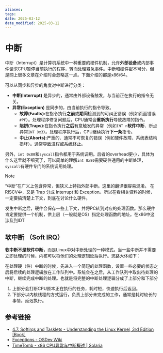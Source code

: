 ```yaml
---
aliases: 
tags: 
date: 2025-03-12
date_modified: 2025-03-12
---
```


# 中断 

中断（Interrupt）是计算机系统中一种重要的硬件机制，允许**外部设备**或内部事件请求CPU暂停当前执行的程序，转而处理紧急事件。中断和硬件密不可分，但是网上很多文章在介绍时会忽略这一点。下面介绍的都是x86/64。

可以从同步和异步的角度对中断进行分类：

- **中断(Interrupt)** 是异步的，通常由外部设备触发，与当前正在执行的指令无关。
- **异常(Exception)** 是同步的，由当前执行的指令导致。
    - **故障(Faults):​**​ 在指令执行​**​之前​**​或​**​期间​**​检测到的可纠正错误（例如页面错误`#PF`）。处理程序修复问题后，CPU通常会​**​重新执行​**​导致故障的指令。
    - ​**​陷阱(Traps):​**​ 在指令执行​**​之后​**​有意触发的异常（例如`INT n`**软件中断**、断点异常`INT 0x3`）。处理程序执行后，CPU继续执行​**​下一条​**​指令。
    - ​**​中止(Aborts):​**​ 严重的、通常不可恢复的错误（例如硬件故障、系统表结构损坏）。通常导致进程或系统终止。

另外，`int 0x80`和`syscall`指令都用于系统调用。后者的overhead更小，具体为什么这里就不细究了，可以简单的理解`int 0x80`需要硬件通用的中断处理，`syscall`有硬件专门的系统调用处理。

> [!NOTE]
> “中断”在广义上包含异常，但狭义上特指外部中断。这里的翻译很容易混淆。
>  在RISCV中，又是 Trap 分成 Interrupt 和 Exception。所以在看相关资料的时候，一定要搞清楚上下文，到底在讨论什么硬件。 

发生中断之后，硬件会保存一些上下文，并将PC转到对应的处理函数。那么硬件肯定要提供一个机制，供上层（一般就是OS）指定处理函数的地址。在x86中这涉及到IDT
## 软中断 （Soft IRQ）

**软中断不是软件中断**，而是Linux中对中断处理的一种模式。当一些中断并不需要立即处理的时候，内核可以将他们的处理逻辑延后执行。思路大体如下：

在处理硬（件）中断的时候，先进入一个简短的处理函数，设置一些必要的状态之后将后续的处理逻辑放在工作队列中。系统会在之后，从工作队列中取出待处理的中断，继续完成中断的处理。也就是将完整的中断处理逻辑分成了上部分和下部分

1. 上部分会打断CPU原本正在执行的任务，耗时短，快速执行后返回。
2. 下部分以内核线程的方式运行，负责上部分未完成的工作，通常是耗时较长的事情，延迟执行。

## 参考链接

- [4.7. Softirqs and Tasklets - Understanding the Linux Kernel, 3rd Edition \[Book\]](https://www.oreilly.com/library/view/understanding-the-linux/0596005652/ch04s07.html)
- [Exceptions - OSDev Wiki](https://wiki.osdev.org/Exceptions)
- [TimeTomb - x86 CPU异常与中断概述 | Solaria](https://solariar.net/notes/CPU_interrupt.html)